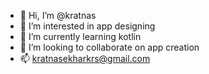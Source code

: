- 👋 Hi, I’m @kratnas
- 👀 I’m interested in app designing
- 🌱 I’m currently learning kotlin
- 💞️ I’m looking to collaborate on app creation
- 📫 kratnasekharkrs@gmail.com

<!---
kratnas/kratnas is a ✨ special ✨ repository because its `README.md` (this file) appears on your GitHub profile.
You can click the Preview link to take a look at your changes.
--->
